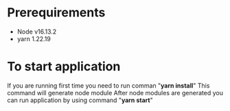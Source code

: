 # Prerequirements

-   Node v16.13.2
-   yarn 1.22.19

# To start application

If you are running first time you need to run comman "**yarn install**"
This command will generate node module
After node modules are generated you can run application by using command "**yarn start**"
